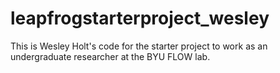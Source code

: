 # leapfrogstarterproject_wesley
This is Wesley Holt's code for the starter project to work as an undergraduate researcher at the BYU FLOW lab.
